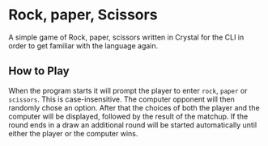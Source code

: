 # Rock, paper, Scissors #
A simple game of Rock, paper, scissors written in Crystal for the CLI in order
to get familiar with the language again.

## How to Play ##
When the program starts it will prompt the player to enter `rock`, `paper` or
`scissors`. This is case-insensitive. The computer opponent will then randomly
chose an option. After that the choices of both the player and the computer
will be displayed, followed by the result of the matchup. If the round ends in
a draw an additional round will be started automatically until either the player
or the computer wins.
